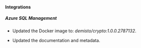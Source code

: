 
#### Integrations

##### Azure SQL Management
- Updated the Docker image to: *demisto/crypto:1.0.0.2787132*.


- Updated the documentation and metadata. 

